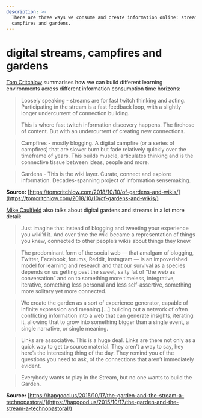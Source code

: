 ```yaml
---
description: >-
  There are three ways we consume and create information online: streams,
  campfires and gardens.
---
```


# digital streams, campfires and gardens

[Tom Critchlow](https://twitter.com/tomcritchlow) summarises how we can build different learning environments across different information consumption time horizons:

> Loosely speaking - streams are for fast twitch thinking and acting. Participating in the stream is a fast feedback loop, with a slightly longer undercurrent of connection building.
>
> This is where fast twitch information discovery happens. The firehose of content. But with an undercurrent of creating new connections.

> Campfires - mostly blogging. A digital campfire \(or a series of campfires\) that are slower burn but fade relatively quickly over the timeframe of years. This builds muscle, articulates thinking and is the connective tissue between ideas, people and more.

> Gardens - This is the wiki layer. Curate, connect and explore information. Decades-spanning project of information sensemaking.

**Source:** [https://tomcritchlow.com/2018/10/10/of-gardens-and-wikis/](https://tomcritchlow.com/2018/10/10/of-gardens-and-wikis/)

[Mike Caulfield](https://twitter.com/holden) also talks about digital gardens and streams in a lot more detail:

> Just imagine that instead of blogging and tweeting your experience you wiki’d it. And over time the wiki became a representation of things you knew, connected to other people’s wikis about things they knew.

> The predominant form of the social web — that amalgam of blogging, Twitter, Facebook, forums, Reddit, Instagram — is an impoverished model for learning and research and that our survival as a species depends on us getting past the sweet, salty fat of “the web as conversation” and on to something more timeless, integrative, iterative, something less personal and less self-assertive, something more solitary yet more connected.

> We create the garden as a sort of experience generator, capable of infinite expression and meaning.\[...\] building out a network of often conflicting information into a web that can generate insights, iterating it, allowing that to grow into something bigger than a single event, a single narrative, or single meaning.

> Links are associative. This is a huge deal. Links are there not only as a quick way to get to source material. They aren’t a way to say, hey here’s the interesting thing of the day. They remind you of the questions you need to ask, of the connections that aren’t immediately evident.

> Everybody wants to play in the Stream, but no one wants to build the Garden.

**Source:** [https://hapgood.us/2015/10/17/the-garden-and-the-stream-a-technopastoral/](https://hapgood.us/2015/10/17/the-garden-and-the-stream-a-technopastoral/)





